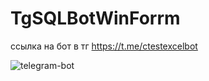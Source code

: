 
# TgSQLBotWinForrm
ссылка на бот в тг https://t.me/ctestexcelbot



![telegram-bot](https://github.com/parzival-2077/TgSQLBotWinForrm/assets/89209738/4a02081e-e87c-4b36-b7f9-2216c8fb5655)

